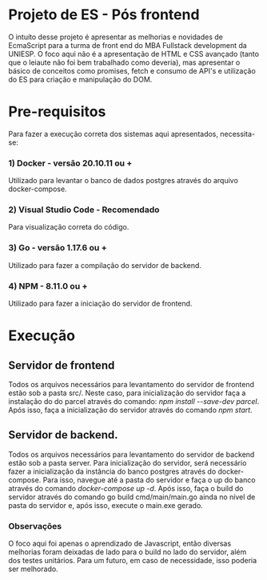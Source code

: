 # Projeto de ES - Pós frontend 

O intuíto desse projeto é apresentar as melhorias e novidades de EcmaScript para
a turma de front end do MBA Fullstack development da UNIESP. O foco aqui
não é a apresentação de HTML e CSS avançado (tanto que o leiaute não foi
bem trabalhado como deveria), mas apresentar o básico de conceitos como
promises, fetch e consumo de API's e utilização do ES para criação e manipulação
do DOM. 

# Pre-requisitos 

Para fazer a execução correta dos sistemas aqui apresentados, necessita-se: 
### 1) Docker - versão 20.10.11 ou + 
Utilizado para levantar o banco de dados postgres através do arquivo
docker-compose. 
### 2) Visual Studio Code - Recomendado
Para visualização correta do código. 
### 3) Go - versão 1.17.6 ou +
Utilizado para fazer a compilação do servidor de backend.
### 4) NPM - 8.11.0 ou + 
Utilizado para fazer a iniciação do servidor de frontend. 

# Execução 
## Servidor de frontend 
Todos os arquivos necessários para levantamento do servidor de frontend
estão sob a pasta src/. Neste caso, para inicialização do servidor faça 
a instalação do do parcel através do comando: *npm install --save-dev parcel*. 
Após isso, faça a inicialização do servidor através do comando *npm start*.

## Servidor de backend. 
Todos os arquivos necessários para levantamento do servidor de backend
estão sob a pasta server. Para inicialização do servidor, será necessário
fazer a inicialização da instância do banco postgres através do docker-compose.
Para isso, navegue até a pasta do servidor e faça o up do banco através do 
comando *docker-compose up -d*. Após isso, faça o build do servidor através do 
comando go build cmd/main/main.go ainda no nível de pasta do servidor e,
após isso, execute o main.exe gerado. 

### Observações

O foco aqui foi apenas o aprendizado de Javascript, então diversas melhorias 
foram deixadas de lado para o build no lado do servidor, além dos testes unitários. 
Para um futuro, em caso de necessidade, isso poderia ser melhorado. 




